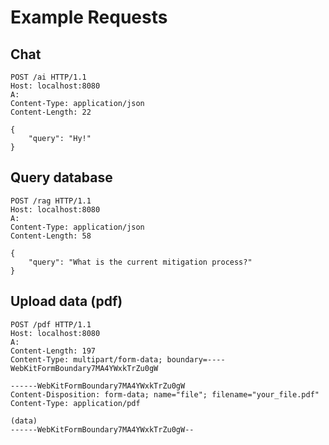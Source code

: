 # Example Requests

## Chat
```http request
POST /ai HTTP/1.1
Host: localhost:8080
A: 
Content-Type: application/json
Content-Length: 22

{
    "query": "Hy!"
}
```


## Query database
```http request
POST /rag HTTP/1.1
Host: localhost:8080
A: 
Content-Type: application/json
Content-Length: 58

{
    "query": "What is the current mitigation process?"
}
```

## Upload data (pdf)
```http request
POST /pdf HTTP/1.1
Host: localhost:8080
A: 
Content-Length: 197
Content-Type: multipart/form-data; boundary=----WebKitFormBoundary7MA4YWxkTrZu0gW

------WebKitFormBoundary7MA4YWxkTrZu0gW
Content-Disposition: form-data; name="file"; filename="your_file.pdf"
Content-Type: application/pdf

(data)
------WebKitFormBoundary7MA4YWxkTrZu0gW--
```